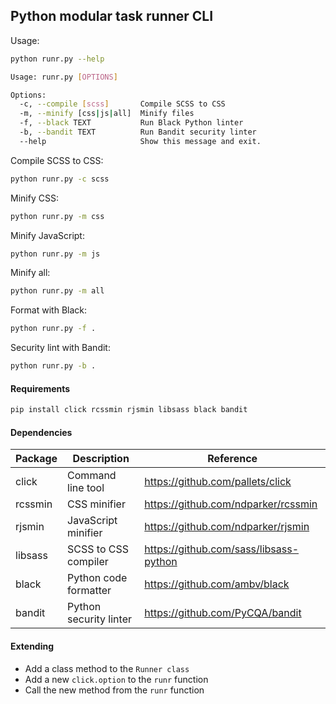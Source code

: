 ## Python modular task runner CLI

Usage:

```sh
python runr.py --help
```

```sh
Usage: runr.py [OPTIONS]

Options:
  -c, --compile [scss]       Compile SCSS to CSS
  -m, --minify [css|js|all]  Minify files
  -f, --black TEXT           Run Black Python linter
  -b, --bandit TEXT          Run Bandit security linter
  --help                     Show this message and exit.
```

Compile SCSS to CSS:

```sh
python runr.py -c scss
```

Minify CSS:

```sh
python runr.py -m css
```

Minify JavaScript:

```sh
python runr.py -m js
```

Minify all:

```sh
python runr.py -m all
```

Format with Black:

```sh
python runr.py -f .
```

Security lint with Bandit:

```sh
python runr.py -b .
```

#### Requirements

```sh
pip install click rcssmin rjsmin libsass black bandit
```

#### Dependencies

| Package | Description | Reference |
| --- | --- | --- |
| click | Command line tool | <a href="https://github.com/pallets/click">https://github.com/pallets/click</a> |
| rcssmin | CSS minifier | <a href="https://github.com/ndparker/rcssmin">https://github.com/ndparker/rcssmin</a> |
| rjsmin | JavaScript minifier | <a href="https://github.com/ndparker/rjsmin">https://github.com/ndparker/rjsmin</a> |
| libsass | SCSS to CSS compiler | <a href="https://github.com/sass/libsass-python">https://github.com/sass/libsass-python</a> |
| black | Python code formatter | <a href="https://github.com/ambv/black">https://github.com/ambv/black</a> |
| bandit | Python security linter | <a href="https://github.com/PyCQA/bandit">https://github.com/PyCQA/bandit</a> |

#### Extending

- Add a class method to the `Runner class`
- Add a new `click.option` to the `runr` function
- Call the new method from the `runr` function